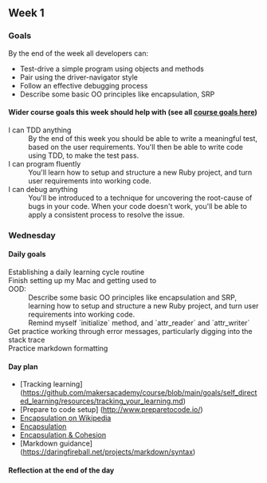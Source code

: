 ## Week 1

### Goals

By the end of the week all developers can:

* Test-drive a simple program using objects and methods
* Pair using the driver-navigator style
* Follow an effective debugging process
* Describe some basic OO principles like encapsulation, SRP

#### Wider course goals this week should help with (see all [course goals here](https://github.com/makersacademy/course/blob/main/goals/course_goals.md))

<dl>
  <dt>I can TDD anything</dt>
  <dd>By the end of this week you should be able to write a meaningful test, based on the user requirements. You'll then be able to write code using TDD, to make the test pass.</dd>
  <dt>I can program fluently</dt>
  <dd>You'll learn how to setup and structure a new Ruby project, and turn user requirements into working code.</dd>
  <dt>I can debug anything</dt>
  <dd>You'll be introduced to a technique for uncovering the root-cause of bugs in your code. When your code doesn't work, you'll be able to apply a consistent process to resolve the issue.</dd>
</dl>

### Wednesday

#### Daily goals

<dl>
<dt>Establishing a daily learning  cycle routine</dt>
<dt>Finish setting up my Mac and getting used to </dt>
<dt>OOD:</dt>
  <dd>Describe some basic OO principles like encapsulation and SRP,</dd>
  <dd>learning how to setup and structure a new Ruby project, and turn user requirements into working code.</dd>
  <dd>Remind myself `initialize` method, and `attr_reader` and `attr_writer`</dd>
<dt>Get practice working through error messages, particularly digging into the stack trace</dt>
<dt>Practice markdown formatting</dt>
</dl>

#### Day plan

* [Tracking learning] (https://github.com/makersacademy/course/blob/main/goals/self_directed_learning/resources/tracking_your_learning.md)
* [Prepare to code setup] (http://www.preparetocode.io/)
* [Encapsulation on Wikipedia](https://en.wikipedia.org/wiki/Encapsulation_%28computer_programming%29)
* [Encapsulation](https://github.com/makersacademy/skills-workshops/tree/main/test_driven_development/oop_1)
* [Encapsulation & Cohesion](https://github.com/makersacademy/skills-workshops/blob/main/practicals/object_oriented_design/encapsulation.md)
* [Markdown guidance] (https://daringfireball.net/projects/markdown/syntax)

#### Reflection at the end of the day





